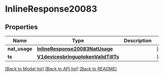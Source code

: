 # InlineResponse20083

## Properties
Name | Type | Description | Notes
------------ | ------------- | ------------- | -------------
**nat_usage** | [**InlineResponse20083NatUsage**](InlineResponse20083NatUsage.md) |  | [optional] 
**ts** | [**V1devicesbringuptokenValidTillTs**](V1devicesbringuptokenValidTillTs.md) |  | [optional] 

[[Back to Model list]](../README.md#documentation-for-models) [[Back to API list]](../README.md#documentation-for-api-endpoints) [[Back to README]](../README.md)

